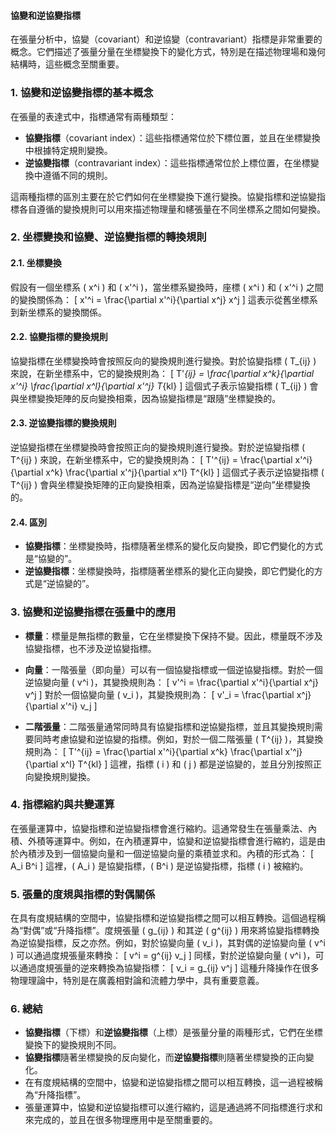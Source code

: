 #### 協變和逆協變指標

在張量分析中，協變（covariant）和逆協變（contravariant）指標是非常重要的概念。它們描述了張量分量在坐標變換下的變化方式，特別是在描述物理場和幾何結構時，這些概念至關重要。

### 1. **協變和逆協變指標的基本概念**

在張量的表達式中，指標通常有兩種類型：
- **協變指標**（covariant index）：這些指標通常位於下標位置，並且在坐標變換中根據特定規則變換。
- **逆協變指標**（contravariant index）：這些指標通常位於上標位置，在坐標變換中遵循不同的規則。

這兩種指標的區別主要在於它們如何在坐標變換下進行變換。協變指標和逆協變指標各自遵循的變換規則可以用來描述物理量和幰張量在不同坐標系之間如何變換。

### 2. **坐標變換和協變、逆協變指標的轉換規則**

#### 2.1. **坐標變換**  

假設有一個坐標系 \( x^i \) 和 \( x'^i \)，當坐標系變換時，座標 \( x^i \) 和 \( x'^i \) 之間的變換關係為：
\[
x'^i = \frac{\partial x'^i}{\partial x^j} x^j
\]
這表示從舊坐標系到新坐標系的變換關係。

#### 2.2. **協變指標的變換規則**

協變指標在坐標變換時會按照反向的變換規則進行變換。對於協變指標 \( T_{ij} \) 來說，在新坐標系中，它的變換規則為：
\[
T'_{ij} = \frac{\partial x^k}{\partial x'^i} \frac{\partial x^l}{\partial x'^j} T_{kl}
\]
這個式子表示協變指標 \( T_{ij} \) 會與坐標變換矩陣的反向變換相乘，因為協變指標是“跟隨”坐標變換的。

#### 2.3. **逆協變指標的變換規則**

逆協變指標在坐標變換時會按照正向的變換規則進行變換。對於逆協變指標 \( T^{ij} \) 來說，在新坐標系中，它的變換規則為：
\[
T'^{ij} = \frac{\partial x'^i}{\partial x^k} \frac{\partial x'^j}{\partial x^l} T^{kl}
\]
這個式子表示逆協變指標 \( T^{ij} \) 會與坐標變換矩陣的正向變換相乘，因為逆協變指標是“逆向”坐標變換的。

#### 2.4. **區別**

- **協變指標**：坐標變換時，指標隨著坐標系的變化反向變換，即它們變化的方式是“協變的”。
- **逆協變指標**：坐標變換時，指標隨著坐標系的變化正向變換，即它們變化的方式是“逆協變的”。

### 3. **協變和逆協變指標在張量中的應用**

- **標量**：標量是無指標的數量，它在坐標變換下保持不變。因此，標量既不涉及協變指標，也不涉及逆協變指標。
  
- **向量**：一階張量（即向量）可以有一個協變指標或一個逆協變指標。對於一個逆協變向量 \( v^i \)，其變換規則為：
  \[
  v'^i = \frac{\partial x'^i}{\partial x^j} v^j
  \]
  對於一個協變向量 \( v_i \)，其變換規則為：
  \[
  v'_i = \frac{\partial x^j}{\partial x'^i} v_j
  \]

- **二階張量**：二階張量通常同時具有協變指標和逆協變指標，並且其變換規則需要同時考慮協變和逆協變的指標。例如，對於一個二階張量 \( T^{ij} \)，其變換規則為：
  \[
  T'^{ij} = \frac{\partial x'^i}{\partial x^k} \frac{\partial x'^j}{\partial x^l} T^{kl}
  \]
  這裡，指標 \( i \) 和 \( j \) 都是逆協變的，並且分別按照正向變換規則變換。

### 4. **指標縮約與共變運算**

在張量運算中，協變指標和逆協變指標會進行縮約。這通常發生在張量乘法、內積、外積等運算中。例如，在內積運算中，協變和逆協變指標會進行縮約，這是由於內積涉及到一個協變向量和一個逆協變向量的乘積並求和。內積的形式為：
\[
A_i B^i
\]
這裡，\( A_i \) 是協變指標，\( B^i \) 是逆協變指標，指標 \( i \) 被縮約。

### 5. **張量的度規與指標的對偶關係**

在具有度規結構的空間中，協變指標和逆協變指標之間可以相互轉換。這個過程稱為“對偶”或“升降指標”。度規張量 \( g_{ij} \) 和其逆 \( g^{ij} \) 用來將協變指標轉換為逆協變指標，反之亦然。例如，對於協變向量 \( v_i \)，其對偶的逆協變向量 \( v^i \) 可以通過度規張量來轉換：
\[
v^i = g^{ij} v_j
\]
同樣，對於逆協變向量 \( v^i \)，可以通過度規張量的逆來轉換為協變指標：
\[
v_i = g_{ij} v^j
\]
這種升降操作在很多物理理論中，特別是在廣義相對論和流體力學中，具有重要意義。

### 6. **總結**

- **協變指標**（下標）和**逆協變指標**（上標）是張量分量的兩種形式，它們在坐標變換下的變換規則不同。
- **協變指標**隨著坐標變換的反向變化，而**逆協變指標**則隨著坐標變換的正向變化。
- 在有度規結構的空間中，協變和逆協變指標之間可以相互轉換，這一過程被稱為“升降指標”。
- 張量運算中，協變和逆協變指標可以進行縮約，這是通過將不同指標進行求和來完成的，並且在很多物理應用中是至關重要的。